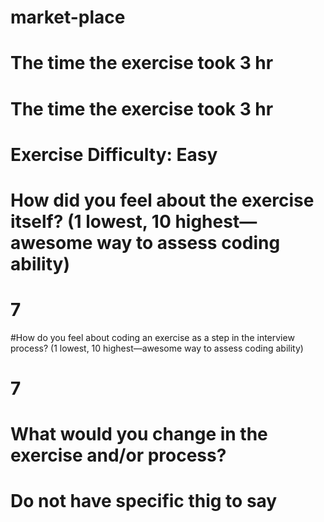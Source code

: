 # market-place
# The time the exercise took 3 hr
# The time the exercise took 3 hr
# Exercise Difficulty: Easy
# How did you feel about the exercise itself? (1 lowest, 10 highest—awesome way to assess coding ability)
#  7
#How do you feel about coding an exercise as a step in the interview process?  (1 lowest, 10 highest—awesome way to assess coding ability)
# 7
# What would you change in the exercise and/or process?
# Do not have specific thig to say
